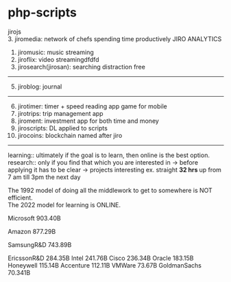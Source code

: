 # php-scripts

jirojs <br>
3. jiromedia: network of chefs spending time productively
JIRO ANALYTICS
1. jiromusic: music streaming
2. jiroflix: video streamingdfdfd
4. jirosearch(jirosan): searching distraction free
---
5. jiroblog: journal
---
6. jirotimer: timer + speed reading app game for mobile
7. jirotrips: trip management app
8. jiroment: investment app for both time and money
9. jiroscripts: DL applied to scripts
10. jirocoins: blockchain named after jiro


---

learning:: ultimately if the goal is to learn, then online is the best option. <br>
research:: only if you find that which you are interested in -> before applying it has to be clear -> projects interesting ex. straight <b>32 hrs </b> up from 7 am till 3pm the next day <br>

The 1992 model of doing all the middlework to get to somewhere is NOT efficient. <br>
The 2022 model for learning is ONLINE.


Microsoft 903.40B

Amazon 877.29B

SamsungR&D 743.89B


EricssonR&D 284.35B
Intel 241.76B
Cisco 236.34B
Oracle 183.15B
Honeywell 115.14B
Accenture 112.11B
VMWare 	73.67B
GoldmanSachs 70.341B
